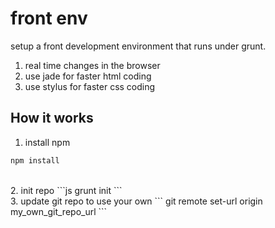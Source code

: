 <h1>front env</h1>

setup a front development environment that runs under grunt.
<ol>
	<li>real time changes in the browser</li>
	<li>use jade for faster html coding</li>
	<li>use stylus for faster css coding</li>
</ol>

<h2>How it works</h2>

1. install npm
```js
npm install
```
<br>
2. init repo
```js
grunt init
```
<br>
3. update git repo to use your own
```
git remote set-url origin my_own_git_repo_url
```
